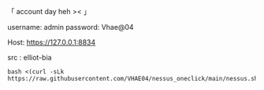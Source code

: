 
「 account day heh >< 」

username: admin
password: Vhae@04

Host: https://127.0.0.1:8834 

src : elliot-bia

```
bash <(curl -sLk https://raw.githubusercontent.com/VHAE04/nessus_oneclick/main/nessus.sh)
```
